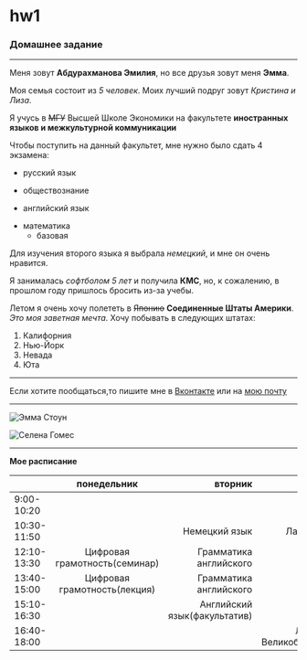 # hw1

### Домашнее задание

---

Меня зовут **Абдурахманова Эмилия**, но все друзья зовут меня __Эмма__.

Моя семья состоит из _5 человек_. Моих лучший подруг зовут *Кристина и Лиза*.

Я учусь в ~~МГУ~~ Высшей Школе Экономики на факультете **иностранных языков и межкультурной коммуникации**

Чтобы поступить на данный факультет, мне нужно было сдать 4 экзамена:
+ русский язык
- обществознание
+ английский язык
- математика
  * базовая

Для изучения второго языка я выбрала *немецкий*, и мне он очень нравится. 

Я занималась _софтболом 5 лет_ и получила **КМС**, но, к сожалению, в прошлом году пришлось бросить из-за учебы.

Летом я очень хочу полететь в ~~Японию~~ __Соединенные Штаты Америки__. _Это моя заветная мечта_.
Хочу побывать в следующих штатах:
1. Калифорния
2. Нью-Йорк
3. Невада
4. Юта

****

Если хотите пообщаться,то пишите мне в [Вконтакте](https://vk.com/emili29 "всегда отвечу") или на [мою почту](granger.99@mail.ru)

----

![Эмма Стоун](https://www.dailyrush.dk/uploads/2017/03/Emma-Stone-Smile-Wallpapers-1.jpg "Моя любимая актриса")

![Селена Гомес](https://www.segodnya.ua/img/article/10935/55_main_new.1511771586.jpg "Моя любимая певица")

***

__Мое расписание__

||понедельник|вторник|среда|четверг|пятница
---|:---:|---:|:---:|---:|---:
9:00-10:20||||Фонетика английского|Практика речи(англ.)
10:30-11:50||Немецкий язык|Латинский язык|Практика речи(англ.)|Практика речи(англ.)|Практика речи(англ.)
12:10-13:30|Цифровая грамотность(семинар)|Грамматика английского||Немецкий язык|
13:40-15:00|Цифровая грамотность(лекция)|Грамматика английского||Немецкий язык|
15:10-16:30||Английский язык(факультатив)|НИС||Литература Великобритании(лекция)
16:40-18:00|||Литература Великобратании(семинар)||

